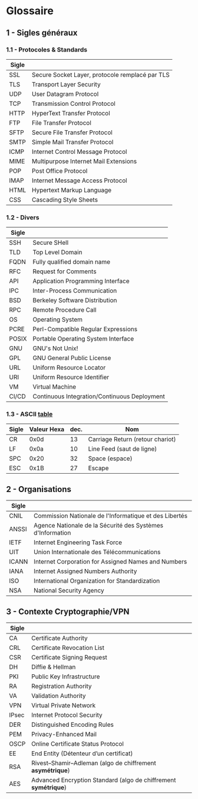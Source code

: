 # Glossaire

## 1 - Sigles généraux

### 1.1 - Protocoles & Standards

| Sigle |       |
|-------|-------|
| SSL   | Secure Socket Layer, protocole remplacé par TLS |
| TLS   | Transport Layer Security |
| UDP   | User Datagram Protocol |
| TCP   | Transmission Control Protocol |
| HTTP  | HyperText Transfer Protocol | 
| FTP   | File Transfer Protocol | 
| SFTP  | Secure File Transfer Protocol |
| SMTP  | Simple Mail Transfer Protocol | 
| ICMP  | Internet Control Message Protocol |
| MIME  | Multipurpose Internet Mail Extensions |
| POP   | Post Office Protocol |
| IMAP  | Internet Message Access Protocol |
| HTML  | Hypertext Markup Language |
| CSS   |  Cascading Style Sheets |


### 1.2 - Divers

| Sigle |       |
|-------|-------|
| SSH   | Secure SHell |
| TLD   | Top Level Domain |
| FQDN  | Fully qualified domain name |
| RFC   | Request for Comments |
| API   | Application Programming Interface |
| IPC   | Inter-Process Communication |
| BSD   | Berkeley Software Distribution |
| RPC   | Remote Procedure Call |
| OS    | Operating System |
| PCRE  | Perl-Compatible Regular Expressions |
| POSIX | Portable Operating System Interface |
| GNU   | GNU's Not Unix! |
| GPL   | GNU General Public License |
| URL   | Uniform Resource Locator |
| URI   | Uniform Resource Identifier |
| VM    | Virtual Machine |
| CI/CD | Continuous Integration/Continuous Deployment |


### 1.3 - ASCII [table](https://en.wikipedia.org/wiki/ASCII#/media/File:USASCII_code_chart.svg)

| Sigle | Valeur Hexa | dec. | Nom |
|-------|-------------|------|-----|
| CR    | 0x0d  | 13 | Carriage Return (retour chariot) | 
| LF    | 0x0a  | 10 | Line Feed  (saut de ligne) |
| SPC   | 0x20  | 32 | Space (espace) |
| ESC   | 0x1B  | 27 | Escape |
 
 
## 2 - Organisations

| Sigle |       |
|-------|-------|
| CNIL  | Commission Nationale de l'Informatique et des Libertés |
| ANSSI | Agence Nationale de la Sécurité des Systèmes d'Information |
| IETF  | Internet Engineering Task Force |
| UIT   | Union Internationale des Télécommunications |
| ICANN | Internet Corporation for Assigned Names and Numbers |
| IANA  | Internet Assigned Numbers Authority |
| ISO   | International Organization for Standardization |
| NSA   | National Security Agency |


## 3 - Contexte Cryptographie/VPN

| Sigle |       |
|-------|-------|
| CA    | Certificate Authority |
| CRL   | Certificate Revocation List|
| CSR   | Certificate Signing Request |
| DH    | Diffie & Hellman |
| PKI   | Public Key Infrastructure |
| RA    | Registration Authority |
| VA    | Validation Authority |
| VPN   | Virtual Private Network |
| IPsec | Internet Protocol Security |
| DER   | Distinguished Encoding Rules |
| PEM   | Privacy-Enhanced Mail |
| OSCP  | Online Certificate Status Protocol |
| EE    | End Entity (Détenteur d’un certificat) |
| RSA   | Rivest–Shamir–Adleman (algo de chiffrement **asymétrique**) |
| AES   | Advanced Encryption Standard (algo de chiffrement **symétrique**) |


